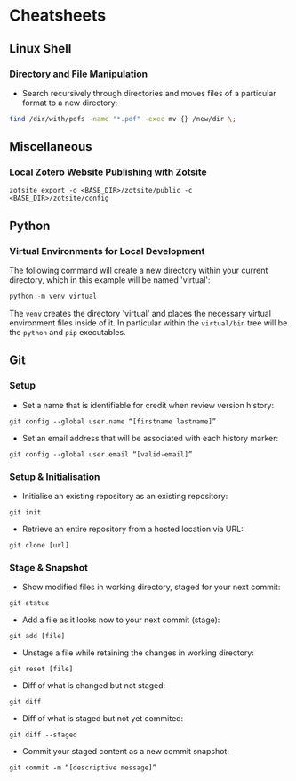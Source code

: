 # Cheatsheets

## Linux Shell

### Directory and File Manipulation

- Search recursively through directories and moves files of a particular format to a new directory:
    
```bash
find /dir/with/pdfs -name "*.pdf" -exec mv {} /new/dir \;
```

## Miscellaneous

### Local Zotero Website Publishing with Zotsite

```zotsite export -o <BASE_DIR>/zotsite/public -c <BASE_DIR>/zotsite/config```

## Python

### Virtual Environments for Local Development

The following command will create a new directory within your current directory, which in this example will be named 'virtual':

```python
python -m venv virtual
```

The `venv` creates the directory 'virtual' and places the necessary virtual environment files inside of it. In particular within the `virtual/bin` tree will be the `python` and `pip` executables.

## Git

### Setup

- Set a name that is identifiable for credit when review version history:

```git config --global user.name “[firstname lastname]”```

- Set an email address that will be associated with each history marker:

```git config --global user.email “[valid-email]”```

### Setup & Initialisation

- Initialise an existing repository as an existing repository:

```git init```

- Retrieve an entire repository from a hosted location via URL:

```git clone [url]```

### Stage & Snapshot

- Show modified files in working directory, staged for your next commit:

```git status```

- Add a file as it looks now to your next commit (stage):

```git add [file]```

- Unstage a file while retaining the changes in working directory:

```git reset [file]```

- Diff of what is changed but not staged:

```git diff```

- Diff of what is staged but not yet commited:

```git diff --staged```

- Commit your staged content as a new commit snapshot:

```git commit -m “[descriptive message]”```